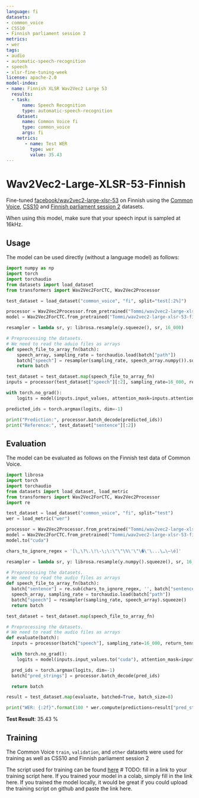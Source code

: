 ```yaml
---
language: fi
datasets:
- common_voice
- CSS10
- Finnish parliament session 2
metrics:
- wer
tags:
- audio
- automatic-speech-recognition
- speech
- xlsr-fine-tuning-week
license: apache-2.0
model-index:
- name: Finnish XLSR Wav2Vec2 Large 53
  results:
  - task:
      name: Speech Recognition
      type: automatic-speech-recognition
    dataset:
      name: Common Voice fi
      type: common_voice
      args: fi
    metrics:
       - name: Test WER
         type: wer
         value: 35.43
---
```


# Wav2Vec2-Large-XLSR-53-Finnish

Fine-tuned [facebook/wav2vec2-large-xlsr-53](https://huggingface.co/facebook/wav2vec2-large-xlsr-53) on Finnish using the [Common Voice](https://huggingface.co/datasets/common_voice), [CSS10](https://www.kaggle.com/bryanpark/finnish-single-speaker-speech-dataset) and [Finnish parliament session 2](https://b2share.eudat.eu/records/4df422d631544ce682d6af1d4714b2d4) datasets.

When using this model, make sure that your speech input is sampled at 16kHz.

## Usage

The model can be used directly (without a language model) as follows:

```python
import numpy as np
import torch
import torchaudio
from datasets import load_dataset
from transformers import Wav2Vec2ForCTC, Wav2Vec2Processor

test_dataset = load_dataset("common_voice", "fi", split="test[:2%]")

processor = Wav2Vec2Processor.from_pretrained("Tommi/wav2vec2-large-xlsr-53-finnish")
model = Wav2Vec2ForCTC.from_pretrained("Tommi/wav2vec2-large-xlsr-53-finnish")

resampler = lambda sr, y: librosa.resample(y.squeeze(), sr, 16_000)

# Preprocessing the datasets.
# We need to read the aduio files as arrays
def speech_file_to_array_fn(batch):
	speech_array, sampling_rate = torchaudio.load(batch["path"])
	batch["speech"] = resampler(sampling_rate, speech_array.numpy()).squeeze()
	return batch

test_dataset = test_dataset.map(speech_file_to_array_fn)
inputs = processor(test_dataset["speech"][:2], sampling_rate=16_000, return_tensors="pt", padding=True)

with torch.no_grad():
	logits = model(inputs.input_values, attention_mask=inputs.attention_mask).logits

predicted_ids = torch.argmax(logits, dim=-1)

print("Prediction:", processor.batch_decode(predicted_ids))
print("Reference:", test_dataset["sentence"][:2])
```


## Evaluation

The model can be evaluated as follows on the Finnish test data of Common Voice.


```python
import librosa
import torch
import torchaudio
from datasets import load_dataset, load_metric
from transformers import Wav2Vec2ForCTC, Wav2Vec2Processor
import re

test_dataset = load_dataset("common_voice", "fi", split="test")
wer = load_metric("wer")

processor = Wav2Vec2Processor.from_pretrained("Tommi/wav2vec2-large-xlsr-53-finnish")
model = Wav2Vec2ForCTC.from_pretrained("Tommi/wav2vec2-large-xlsr-53-finnish")
model.to("cuda")

chars_to_ignore_regex = '[\,\?\.\!\-\;\:\"\"\%\'\"\�\'\...\…\–\é]'

resampler = lambda sr, y: librosa.resample(y.numpy().squeeze(), sr, 16_000)

# Preprocessing the datasets.
# We need to read the audio files as arrays
def speech_file_to_array_fn(batch):
  batch["sentence"] = re.sub(chars_to_ignore_regex, '', batch["sentence"]).lower()
  speech_array, sampling_rate = torchaudio.load(batch["path"])
  batch["speech"] = resampler(sampling_rate, speech_array).squeeze()
  return batch

test_dataset = test_dataset.map(speech_file_to_array_fn)

# Preprocessing the datasets.
# We need to read the audio files as arrays
def evaluate(batch):
  inputs = processor(batch["speech"], sampling_rate=16_000, return_tensors="pt", padding=True)

  with torch.no_grad():
    logits = model(inputs.input_values.to("cuda"), attention_mask=inputs.attention_mask.to("cuda")).logits

  pred_ids = torch.argmax(logits, dim=-1)
  batch["pred_strings"] = processor.batch_decode(pred_ids)

  return batch

result = test_dataset.map(evaluate, batched=True, batch_size=8)

print("WER: {:2f}".format(100 * wer.compute(predictions=result["pred_strings"], references=result["sentence"])))
```

**Test Result**: 35.43 %


## Training

The Common Voice `train`, `validation`, and `other` datasets were used for training as well as CSS10 and Finnish parliament session 2

The script used for training can be found [here](...) # TODO: fill in a link to your training script here. If you trained your model in a colab, simply fill in the link here. If you trained the model locally, it would be great if you could upload the training script on github and paste the link here.
